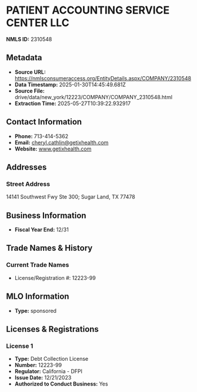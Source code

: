 # PATIENT ACCOUNTING SERVICE CENTER LLC

**NMLS ID:** 2310548

## Metadata
- **Source URL:** https://nmlsconsumeraccess.org/EntityDetails.aspx/COMPANY/2310548
- **Data Timestamp:** 2025-01-30T14:45:49.681Z
- **Source File:** drive/data/new_york/12223/COMPANY/COMPANY_2310548.html
- **Extraction Time:** 2025-05-27T10:39:22.932917

## Contact Information
- **Phone:** 713-414-5362
- **Email:** cheryl.cathlin@getixhealth.com
- **Website:** www.getixhealth.com

## Addresses
### Street Address
14141 Southwest Fwy Ste 300; Sugar Land, TX 77478

## Business Information
- **Fiscal Year End:** 12/31

## Trade Names & History
### Current Trade Names
- License/Registration #: 12223-99

## MLO Information
- **Type:** sponsored

## Licenses & Registrations

### License 1
- **Type:** Debt Collection License
- **Number:** 12223-99
- **Regulator:** California - DFPI
- **Issue Date:** 12/21/2023
- **Authorized to Conduct Business:** Yes
